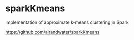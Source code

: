sparkKmeans
===========

implementation of approximate k-means clustering in Spark


https://github.com/airandwater/sparkKmeans